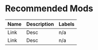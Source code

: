 # Recommended Mods

| Name  | Description | Labels |
| ------------- | ------------- | ------------ |
| Link  | Desc  | n/a |
| Link  | Desc  | n/a |
